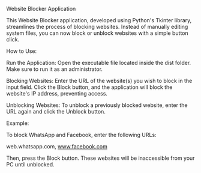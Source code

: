 Website Blocker Application

This Website Blocker application, developed using Python's Tkinter library, streamlines the process of blocking websites. Instead of manually editing system files, you can now block or unblock websites with a simple button click.

How to Use:

Run the Application: Open the executable file located inside the dist folder. Make sure to run it as an administrator.

Blocking Websites: Enter the URL of the website(s) you wish to block in the input field. Click the Block button, and the application will block the website's IP address, preventing access.

Unblocking Websites: To unblock a previously blocked website, enter the URL again and click the Unblock button.

Example:

To block WhatsApp and Facebook, enter the following URLs:

web.whatsapp.com, www.facebook.com

Then, press the Block button. These websites will be inaccessible from your PC until unblocked.
